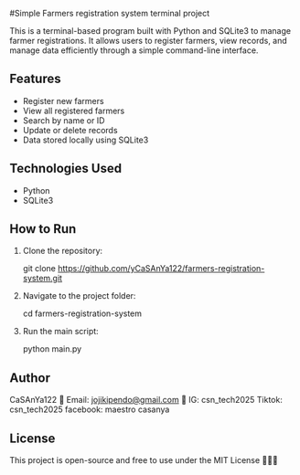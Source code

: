 #Simple Farmers registration system terminal project

This is a terminal-based program built with Python and SQLite3 to manage farmer registrations.
It allows users to register farmers, view records, and manage data efficiently through a simple command-line interface.

## Features
- Register new farmers
- View all registered farmers
- Search by name or ID
- Update or delete records
- Data stored locally using SQLite3

## Technologies Used
- Python
- SQLite3

## How to Run
1. Clone the repository:
   
   git clone https://github.com/yCaSAnYa122/farmers-registration-system.git
   
2. Navigate to the project folder:
   
   cd farmers-registration-system
   
3. Run the main script:
   
   python main.py
   

## Author
CaSAnYa122
📧 Email: jojikipendo@gmail.com
📱 IG: csn_tech2025
 Tiktok: csn_tech2025
 facebook: maestro casanya

## License
This project is open-source and free to use under the MIT License
🙏🙏🙏
